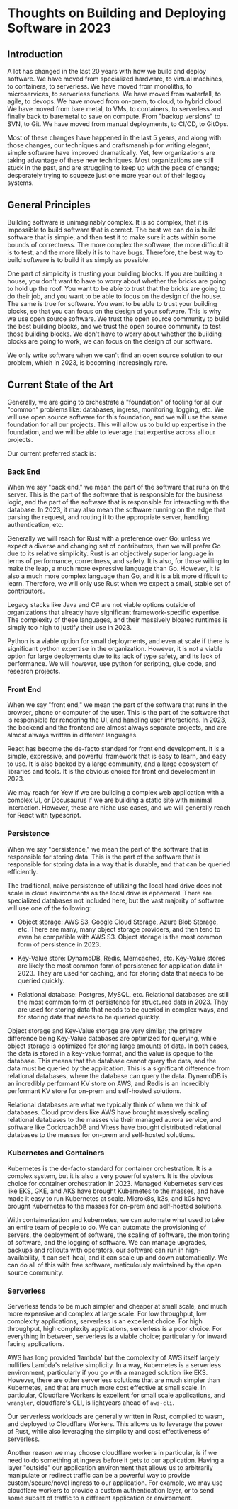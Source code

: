 ---
---

# Thoughts on Building and Deploying Software in 2023

## Introduction

A lot has changed in the last 20 years with how we build and deploy software.  We have moved from specialized hardware, to virtual machines, to containers, to serverless.  We have moved from monoliths, to microservices, to serverless functions.  We have moved from waterfall, to agile, to devops.  We have moved from on-prem, to cloud, to hybrid cloud.  We have moved from bare metal, to VMs, to containers, to serverless and finally back to baremetal to save on compute.  From "backup versions" to SVN, to Git.  We have moved from manual deployments, to CI/CD, to GitOps.

Most of these changes have happened in the last 5 years, and along with those changes, our techniques and craftsmanship for writing elegant, simple software have improved dramatically.  Yet, few organizations are taking advantage of these new techniques.  Most organizations are still stuck in the past, and are struggling to keep up with the pace of change; desperately trying to squeeze just one more year out of their legacy systems.

## General Principles

Building software is unimaginably complex.  It is so complex, that it is impossible to build software that is correct.  The best we can do is build software that is simple, and then test it to make sure it acts within some bounds of correctness.  The more complex the software, the more difficult it is to test, and the more likely it is to have bugs.  Therefore, the best way to build software is to build it as simply as possible.

One part of simplicity is trusting your building blocks.  If you are building a house, you don't want to have to worry about whether the bricks are going to hold up the roof.  You want to be able to trust that the bricks are going to do their job, and you want to be able to focus on the design of the house.  The same is true for software.  You want to be able to trust your building blocks, so that you can focus on the design of your software.  This is why we use open source software.  We trust the open source community to build the best building blocks, and we trust the open source community to test those building blocks.  We don't have to worry about whether the building blocks are going to work, we can focus on the design of our software.

We only write software when we can't find an open source solution to our problem, which in 2023, is becoming increasingly rare.

## Current State of the Art

Generally, we are going to orchestrate a "foundation" of tooling for all our "common" problems like: databases, ingress, monitoring, logging, etc.  We will use open source software for this foundation, and we will use the same foundation for all our projects.  This will allow us to build up expertise in the foundation, and we will be able to leverage that expertise across all our projects.

Our current preferred stack is:

### Back End

When we say "back end," we mean the part of the software that runs on the server.  This is the part of the software that is responsible for the business logic, and the part of the software that is responsible for interacting with the database.  In 2023, it may also mean the software running on the edge that parsing the request, and routing it to the appropriate server, handling authentication, etc.

Generally we will reach for Rust with a preference over Go; unless we expect a diverse and changing set of contributors, then we will prefer Go due to its relative simplicity.  Rust is an objectively superior language in terms of performance, correctness, and safety.  It is also, for those willing to make the leap, a much more expressive language than Go.  However, it is also a much more complex language than Go, and it is a bit more difficult to learn.  Therefore, we will only use Rust when we expect a small, stable set of contributors.

Legacy stacks like Java and C# are not viable options outside of organizations that already have significant framework-specific expertise.  The complexity of these languages, and their massively bloated runtimes is simply too high to justify their use in 2023.

Python is a viable option for small deployments, and even at scale if there is significant python expertise in the organization.  However, it is not a viable option for large deployments due to its lack of type safety, and its lack of performance.  We will however, use python for scripting, glue code, and research projects.


### Front End

When we say "front end," we mean the part of the software that runs in the browser, phone or computer of the user.  This is the part of the software that is responsible for rendering the UI, and handling user interactions.  In 2023, the backend and the frontend are almost always separate projects, and are almost always written in different languages.

React has become the de-facto standard for front end development.  It is a simple, expressive, and powerful framework that is easy to learn, and easy to use.  It is also backed by a large community, and a large ecosystem of libraries and tools.  It is the obvious choice for front end development in 2023.

We may reach for Yew if we are building a complex web application with a complex UI, or Docusaurus if we are building a static site with minimal interaction.  However, these are niche use cases, and we will generally reach for React with typescript.


### Persistence

When we say "persistence," we mean the part of the software that is responsible for storing data.  This is the part of the software that is responsible for storing data in a way that is durable, and that can be queried efficiently.

The traditional, naive persistence of utilizing the local hard drive does not scale in cloud environments as the local drive is ephemeral.  There are specialized databases not included here, but the vast majority of software will use one of the following:

- Object storage:  AWS S3, Google Cloud Storage, Azure Blob Storage, etc.  There are many, many object storage providers, and then tend to even be compatible with AWS S3.  Object storage is the most common form of persistence in 2023. 

- Key-Value store:  DynamoDB, Redis, Memcached, etc.  Key-Value stores are likely the most common form of persistence for application data in 2023.  They are used for caching, and for storing data that needs to be queried quickly.

- Relational database:  Postgres, MySQL, etc.  Relational databases are still the most common form of persistence for structured data in 2023.  They are used for storing data that needs to be queried in complex ways, and for storing data that needs to be queried quickly.


Object storage and Key-Value storage are very similar; the primary difference being Key-Value databases are optimized for querying, while object storage is optimized for storing large amounts of data. In both cases, the data is stored in a key-value format, and the value is opaque to the database.  This means that the database cannot query the data, and the data must be queried by the application.  This is a significant difference from relational databases, where the database can query the data.  DynamoDB is an incredibly performant KV store on AWS, and Redis is an incredibly performant KV store for on-prem and self-hosted solutions.

Relational databases are what we typically think of when we think of databases.  Cloud providers like AWS have brought massively scaling relational databases to the masses via their managed aurora service, and software like CockroachDB and Vitess have brought distributed relational databases to the masses for on-prem and self-hosted solutions.

### Kubernetes and Containers

Kubernetes is the de-facto standard for container orchestration.  It is a complex system, but it is also a very powerful system.  It is the obvious choice for container orchestration in 2023.  Managed Kubernetes services like EKS, GKE, and AKS have brought Kubernetes to the masses, and have made it easy to run Kubernetes at scale. Microk8s, k3s, and k0s have brought Kubernetes to the masses for on-prem and self-hosted solutions.

With containerization and kubernetes, we can automate what used to take an entire team of people to do.  We can automate the provisioning of servers, the deployment of software, the scaling of software, the monitoring of software, and the logging of software.  We can manage upgrades, backups and rollouts with operators, our software can run in high-availability, it can self-heal, and it can scale up and down automatically.  We can do all of this with free software, meticulously maintained by the open source community.


### Serverless

Serverless tends to be much simpler and cheaper at small scale, and much more expensive and complex at large scale.  For low throughput, low complexity applications, serverless is an excellent choice. For high throughput, high complexity applications, serverless is a poor choice.  For everything in between, serverless is a viable choice; particularly for inward facing applications.

AWS has long provided 'lambda' but the complexity of AWS itself largely nullifies Lambda's relative simplicity.  In a way, Kubernetes is a serverless environment, particularly if you go with a managed solution like EKS.  However, there are other serverless solutions that are much simpler than Kubernetes, and that are much more cost effective at small scale.  In particular, Cloudflare Workers is excellent for small scale applications, and `wrangler`, cloudflare's CLI, is lightyears ahead of `aws-cli`.

Our serverless workloads are generally written in Rust, compiled to wasm, and deployed to Cloudflare Workers.  This allows us to leverage the power of Rust, while also leveraging the simplicity and cost effectiveness of serverless.

Another reason we may choose cloudflare workers in particular, is if we need to do something at ingress before it gets to our application.  Having a layer "outside" our application environment that allows us to arbitrarily manipulate or redirect traffic can be a powerful way to provide custom/secure/novel ingress to our application.  For example, we may use cloudflare workers to provide a custom authentication layer, or to send some subset of traffic to a different application or environment.
